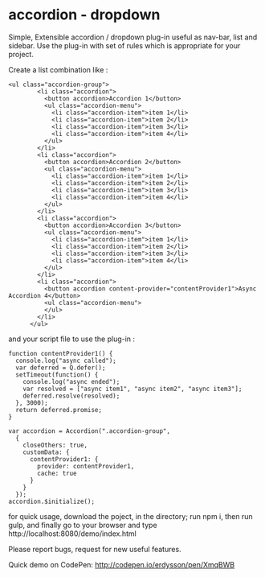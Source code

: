 # accordion - dropdown
Simple, Extensible accordion / dropdown plug-in useful as nav-bar, list and sidebar.
Use the plug-in with set of rules which is appropriate for your project.

Create a list combination like :

    <ul class="accordion-group">
            <li class="accordion">
              <button accordion>Accordion 1</button>
              <ul class="accordion-menu">
                <li class="accordion-item">item 1</li>
                <li class="accordion-item">item 2</li>
                <li class="accordion-item">item 3</li>
                <li class="accordion-item">item 4</li>
              </ul>
            </li>
            <li class="accordion">
              <button accordion>Accordion 2</button>
              <ul class="accordion-menu">
                <li class="accordion-item">item 1</li>
                <li class="accordion-item">item 2</li>
                <li class="accordion-item">item 3</li>
                <li class="accordion-item">item 4</li>
              </ul>
            </li>
            <li class="accordion">
              <button accordion>Accordion 3</button>
              <ul class="accordion-menu">
                <li class="accordion-item">item 1</li>
                <li class="accordion-item">item 2</li>
                <li class="accordion-item">item 3</li>
                <li class="accordion-item">item 4</li>
              </ul>
            </li>
            <li class="accordion">
              <button accordion content-provider="contentProvider1">Async Accordion 4</button>
              <ul class="accordion-menu">
              </ul>
            </li>
          </ul>
    
  and your script file to use the plug-in :
    
    function contentProvider1() {
      console.log("async called");
      var deferred = Q.defer();
      setTimeout(function() {
        console.log("async ended");
        var resolved = ["async item1", "async item2", "async item3"];
        deferred.resolve(resolved);
      }, 3000);
      return deferred.promise;
    }

    var accordion = Accordion(".accordion-group",
      {
        closeOthers: true,
        customData: {
          contentProvider1: {
            provider: contentProvider1,
            cache: true
          }
        }
      });
    accordion.$initialize();
    

  for quick usage, download the poject, in the directory;
  run npm i, 
  then run gulp, 
  and finally go to your browser and type http://localhost:8080/demo/index.html

  Please report bugs, request for new useful features.

  Quick demo on CodePen: http://codepen.io/erdysson/pen/XmqBWB
